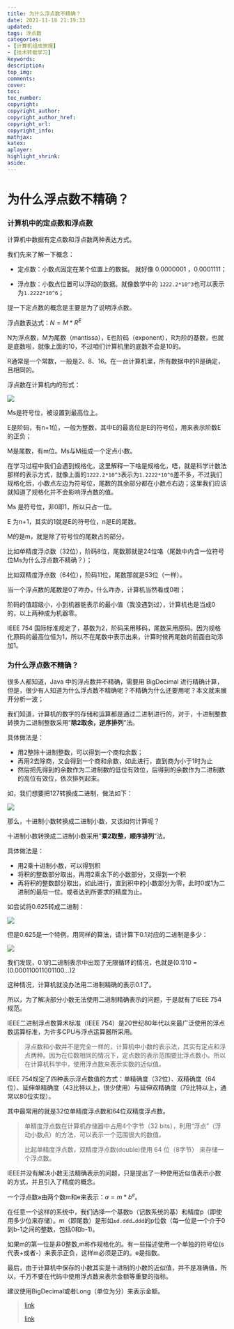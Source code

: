 ```yaml
---
title: 为什么浮点数不精确？
date: 2021-11-18 21:19:33
updated:
tags: 浮点数
categories:
- [计算机组成原理]
- [技术转载学习]
keywords: 
description:
top_img:
comments:
cover:
toc:
toc_number:
copyright:
copyright_author:
copyright_author_href:
copyright_url:
copyright_info:
mathjax:
katex:
aplayer:
highlight_shrink:
aside:
---
```


# 为什么浮点数不精确？

### 计算机中的定点数和浮点数

计算机中数据有定点数和浮点数两种表达方式。

我们先来了解一下概念：

+ 定点数：小数点固定在某个位置上的数据。 就好像 0.0000001 ，0.0001111；

+ 浮点数：小数点位置可以浮动的数据。就像数学中的 `1222.2*10^3`也可以表示为`1.2222*10^6`；

提一下定点数的概念是主要是为了说明浮点数。

浮点数表达式：$N=M*R^E$

N为浮点数，M为尾数（mantissa），E也阶码（exponent），R为阶的基数，也就是底数啦，就像上面的10，不过咱们计算机里的底数不会是10的。

R通常是一个常数，一般是2、8、16。在一台计算机里，所有数据中的R是确定，且相同的。

浮点数在计算机内的形式：

![](https://cdn.jsdelivr.net/gh/mbfjllybl/pictures-bed/202111182107547.png)

Ms是符号位，被设置到最高位上。

E是阶码，有n+1位，一般为整数，其中E的最高位是E的符号位，用来表示阶数E的正负；

M是尾数，有m位。Ms与M组成一个定点小数。

在学习过程中我们会遇到规格化，这里解释一下啥是规格化，唔，就是科学计数法那样的表示方式，就像上面的`1222.2*10^3`表示为`1.2222*10^6`差不多，不过我们规格化后，小数点左边为符号位，尾数的其余部分都在小数点右边；这里我们应该就知道了规格化并不会影响浮点数的值。

Ms 是符号位，非0即1，所以只占一位。

E 为n+1，其实的1就是E的符号位，n是E的尾数。

M的是m，就是除了符号位的尾数占的部分。

比如单精度浮点数（32位），阶码8位，尾数那就是24位咯（尾数中内含一位符号位Ms为什么浮点数不精确？）；

比如双精度浮点数（64位），阶码11位，尾数那就是53位（一样）。

当一个浮点数的尾数是0了咋办，什么咋办，计算机当然看成0啦；

阶码的值超级小，小到机器能表示的最小值（我没遇到过），计算机也是当成0的，以上两种成为机器零。

IEEE 754 国际标准规定了，基数为2，阶码采用移码，尾数采用原码。因为规格化原码的最高位恒为1，所以不在尾数中表示出来，计算时候再尾数的前面自动添加1。

### 为什么浮点数不精确？

很多人都知道，Java 中的浮点数并不精确，需要用 BigDecimal 进行精确计算，但是，很少有人知道为什么浮点数不精确呢？不精确为什么还要用呢？本文就来展开分析一波；

我们知道，计算机的数字的存储和运算都是通过二进制进行的，对于，十进制整数转换为二进制整数采用”**除2取余，逆序排列**”法。

具体做法是：

- 用2整除十进制整数，可以得到一个商和余数；
- 再用2去除商，又会得到一个商和余数，如此进行，直到商为小于1时为止
- 然后把先得到的余数作为二进制数的低位有效位，后得到的余数作为二进制数的高位有效位，依次排列起来。

如，我们想要把127转换成二进制，做法如下：

![](https://cdn.jsdelivr.net/gh/mbfjllybl/pictures-bed/202111182016519.jpeg)

那么，十进制小数转换成二进制小数，又该如何计算呢？

十进制小数转换成二进制小数采用”**乘2取整，顺序排列**”法。

具体做法是：

- 用2乘十进制小数，可以得到积
- 将积的整数部分取出，再用2乘余下的小数部分，又得到一个积
- 再将积的整数部分取出，如此进行，直到积中的小数部分为零，此时0或1为二进制的最后一位。或者达到所要求的精度为止。

如尝试将0.625转成二进制：

![](https://cdn.jsdelivr.net/gh/mbfjllybl/pictures-bed/202111182018226.jpeg)

但是0.625是一个特例，用同样的算法，请计算下0.1对应的二进制是多少：

![](https://cdn.jsdelivr.net/gh/mbfjllybl/pictures-bed/202111182018880.jpeg)

我们发现，0.1的二进制表示中出现了无限循环的情况，也就是(0.1)10 = (0.000110011001100…)2

这种情况，计算机就没办法用二进制精确的表示0.1了。

所以，为了解决部分小数无法使用二进制精确表示的问题，于是就有了IEEE 754规范。

IEEE二进制浮点数算术标准（IEEE 754）是20世纪80年代以来最广泛使用的浮点数运算标准，为许多CPU与浮点运算器所采用。

> 浮点数和小数并不是完全一样的，计算机中小数的表示法，其实有定点和浮点两种。因为在位数相同的情况下，定点数的表示范围要比浮点数小。所以在计算机科学中，使用浮点数来表示实数的近似值。

IEEE 754规定了四种表示浮点数值的方式：单精确度（32位）、双精确度（64位）、延伸单精确度（43比特以上，很少使用）与延伸双精确度（79比特以上，通常以80位实现）。

其中最常用的就是32位单精度浮点数和64位双精度浮点数。

> 单精度浮点数在计算机存储器中占用4个字节（32 bits），利用“浮点”（浮动小数点）的方法，可以表示一个范围很大的数值。
>
> 比起单精度浮点数，双精度浮点数(double)使用 64 位（8字节） 来存储一个浮点数。

IEEE并没有解决小数无法精确表示的问题，只是提出了一种使用近似值表示小数的方式，并且引入了精度的概念。

一个浮点数a由两个数m和e来表示：$a = m * b^e$。

在任意一个这样的系统中，我们选择一个基数b（记数系统的基）和精度p（即使用多少位来存储）。m（即尾数）是形如`±d.ddd…ddd`的p位数（每一位是一个介于0到b-1之间的整数，包括0和b-1)。

如果m的第一位是非0整数,m称作规格化的。有一些描述使用一个单独的符号位(s 代表+或者-）来表示正负，这样m必须是正的。e是指数。

最后，由于计算机中保存的小数其实是十进制的小数的近似值，并不是准确值，所以，千万不要在代码中使用浮点数来表示金额等重要的指标。

建议使用BigDecimal或者Long（单位为分）来表示金额。

> [link](https://www.hollischuang.com/archives/6644)        
>
> [link](https://blog.csdn.net/whoisleft/article/details/77417541?spm=1001.2101.3001.6650.3&utm_medium=distribute.pc_relevant.none-task-blog-2%7Edefault%7ECTRLIST%7Edefault-3.no_search_link&depth_1-utm_source=distribute.pc_relevant.none-task-blog-2%7Edefault%7ECTRLIST%7Edefault-3.no_search_link)

